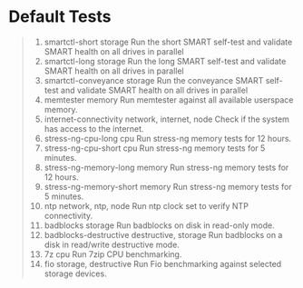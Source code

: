 # Default Tests
> 1. smartctl-short 	storage 	Run the short SMART self-test and validate SMART health on all drives in parallel
> 2. smartctl-long 	storage 	Run the long SMART self-test and validate SMART health on all drives in parallel
> 3. smartctl-conveyance 	storage 	Run the conveyance SMART self-test and validate SMART health on all drives in parallel
> 4. memtester 	memory 	Run memtester against all available userspace memory.
> 5. internet-connectivity 	network, internet, node 	Check if the system has access to the internet.
> 6. stress-ng-cpu-long 	cpu 	Run stress-ng memory tests for 12 hours.
> 7. stress-ng-cpu-short 	cpu 	Run stress-ng memory tests for 5 minutes.
> 8. stress-ng-memory-long 	memory 	Run stress-ng memory tests for 12 hours.
> 9. stress-ng-memory-short 	memory 	Run stress-ng memory tests for 5 minutes.
> 10. ntp 	network, ntp, node 	Run ntp clock set to verify NTP connectivity.
> 11. badblocks 	storage 	Run badblocks on disk in read-only mode.
> 12. badblocks-destructive 	destructive, storage 	Run badblocks on a disk in read/write destructive mode.
> 13. 7z 	cpu 	Run 7zip CPU benchmarking.
> 14. fio 	storage, destructive 	Run Fio benchmarking against selected storage devices.